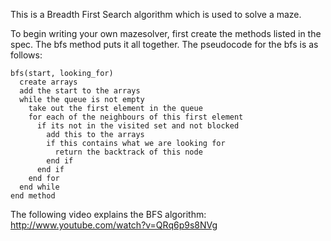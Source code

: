 This is a Breadth First Search algorithm which is used to solve a maze.

To begin writing your own mazesolver, first create the methods listed in the spec. The bfs method puts it all together. The pseudocode for the bfs is as follows:


    bfs(start, looking_for)
      create arrays
      add the start to the arrays
      while the queue is not empty
        take out the first element in the queue
        for each of the neighbours of this first element 
          if its not in the visited set and not blocked
            add this to the arrays
            if this contains what we are looking for
              return the backtrack of this node
            end if
          end if
        end for
      end while
    end method

The following video explains the BFS algorithm: http://www.youtube.com/watch?v=QRq6p9s8NVg
